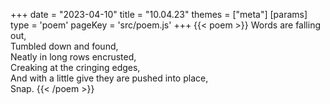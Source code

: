+++
date = "2023-04-10"
title = "10.04.23"
themes = ["meta"]
[params]
  type = 'poem'
  pageKey = 'src/poem.js'
+++
{{< poem >}}
Words are falling out,  
Tumbled down and found,  
Neatly in long rows encrusted,  
Creaking at the cringing edges,  
And with a little give they are pushed into place,  
Snap.
{{< /poem >}}